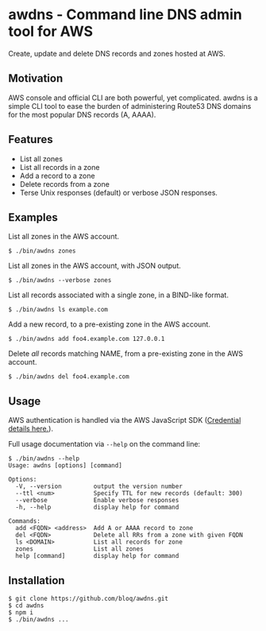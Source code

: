 
# awdns - Command line DNS admin tool for AWS

Create, update and delete DNS records and zones hosted at AWS.

## Motivation

AWS console and official CLI are both powerful, yet complicated.   awdns
is a simple CLI tool to ease the burden of administering Route53 DNS
domains for the most popular DNS records (A, AAAA).

## Features

* List all zones
* List all records in a zone
* Add a record to a zone
* Delete records from a zone
* Terse Unix responses (default) or verbose JSON responses.

## Examples

List all zones in the AWS account.
```
$ ./bin/awdns zones
```

List all zones in the AWS account, with JSON output.
```
$ ./bin/awdns --verbose zones
```

List all records associated with a single zone, in a BIND-like format.
```
$ ./bin/awdns ls example.com
```

Add a new record, to a pre-existing zone in the AWS account.
```
$ ./bin/awdns add foo4.example.com 127.0.0.1
```

Delete *all* records matching NAME, from a pre-existing zone in the AWS account.
```
$ ./bin/awdns del foo4.example.com
```

## Usage

AWS authentication is handled via the AWS JavaScript SDK ([Credential details here.](https://docs.aws.amazon.com/sdk-for-javascript/v2/developer-guide/setting-credentials-node.html)).

Full usage documentation via `--help` on the command line:
```
$ ./bin/awdns --help
Usage: awdns [options] [command]

Options:
  -V, --version         output the version number
  --ttl <num>           Specify TTL for new records (default: 300)
  --verbose             Enable verbose responses
  -h, --help            display help for command

Commands:
  add <FQDN> <address>  Add A or AAAA record to zone
  del <FQDN>            Delete all RRs from a zone with given FQDN
  ls <DOMAIN>           List all records for zone
  zones                 List all zones
  help [command]        display help for command
```

## Installation

```
$ git clone https://github.com/bloq/awdns.git
$ cd awdns
$ npm i
$ ./bin/awdns ...

